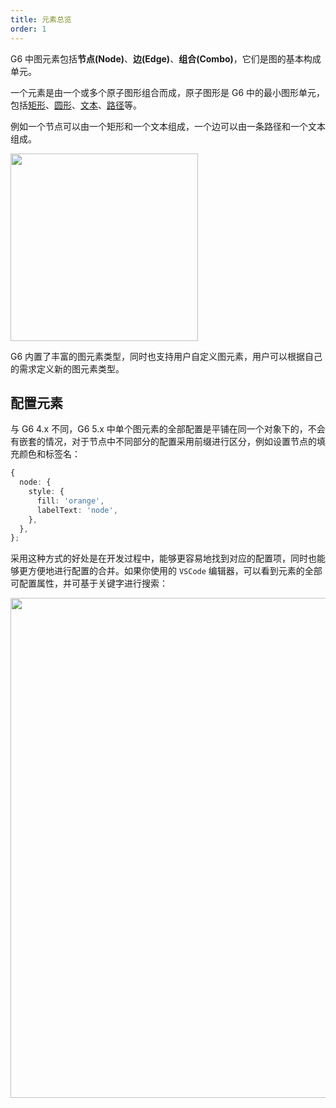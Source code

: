 ```yaml
---
title: 元素总览
order: 1
---
```


G6 中图元素包括**节点(Node)**、**边(Edge)**、**组合(Combo)**，它们是图的基本构成单元。

一个元素是由一个或多个原子图形组合而成，原子图形是 G6 中的最小图形单元，包括[矩形](https://g.antv.antgroup.com/api/basic/rect)、[圆形](https://g.antv.antgroup.com/api/basic/circle)、[文本](https://g.antv.antgroup.com/api/basic/text)、[路径](https://g.antv.antgroup.com/api/basic/path)等。

例如一个节点可以由一个矩形和一个文本组成，一个边可以由一条路径和一个文本组成。

<image width="300" src="https://mdn.alipayobjects.com/huamei_qa8qxu/afts/img/A*2ZewT4T1p_4AAAAAAAAAAAAADmJ7AQ/original" />

G6 内置了丰富的图元素类型，同时也支持用户自定义图元素，用户可以根据自己的需求定义新的图元素类型。

## 配置元素

与 G6 4.x 不同，G6 5.x 中单个图元素的全部配置是平铺在同一个对象下的，不会有嵌套的情况，对于节点中不同部分的配置采用前缀进行区分，例如设置节点的填充颜色和标签名：

```typescript
{
  node: {
    style: {
      fill: 'orange',
      labelText: 'node',
    },
  },
};
```

采用这种方式的好处是在开发过程中，能够更容易地找到对应的配置项，同时也能够更方便地进行配置的合并。如果你使用的 `VSCode` 编辑器，可以看到元素的全部可配置属性，并可基于关键字进行搜索：

<image width="800" src="https://mdn.alipayobjects.com/huamei_qa8qxu/afts/img/A*oY_uTK80sIoAAAAAAAAAAAAADmJ7AQ/original" />
